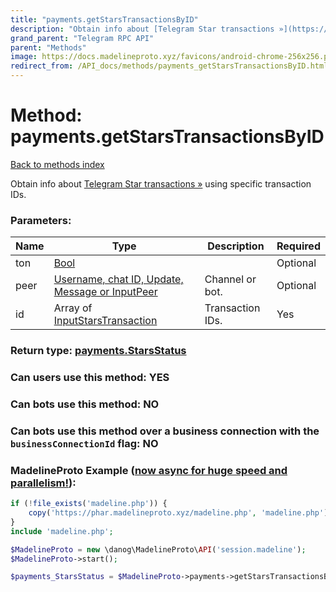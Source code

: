 ```yaml
---
title: "payments.getStarsTransactionsByID"
description: "Obtain info about [Telegram Star transactions »](https://core.telegram.org/api/stars#balance-and-transaction-history) using specific transaction IDs."
grand_parent: "Telegram RPC API"
parent: "Methods"
image: https://docs.madelineproto.xyz/favicons/android-chrome-256x256.png
redirect_from: /API_docs/methods/payments_getStarsTransactionsByID.html
---
```

# Method: payments.getStarsTransactionsByID
[Back to methods index](index.html)



Obtain info about [Telegram Star transactions »](https://core.telegram.org/api/stars#balance-and-transaction-history) using specific transaction IDs.

### Parameters:

| Name     |    Type       | Description | Required |
|----------|---------------|-------------|----------|
|ton|[Bool](/API_docs/types/Bool.html) |  | Optional|
|peer|[Username, chat ID, Update, Message or InputPeer](/API_docs/types/InputPeer.html) | Channel or bot. | Optional|
|id|Array of [InputStarsTransaction](/API_docs/types/InputStarsTransaction.html) | Transaction IDs. | Yes|


### Return type: [payments.StarsStatus](/API_docs/types/payments.StarsStatus.html)

### Can users use this method: **YES**


### Can bots use this method: **NO**


### Can bots use this method over a business connection with the `businessConnectionId` flag: **NO**


### MadelineProto Example ([now async for huge speed and parallelism!](https://docs.madelineproto.xyz/docs/ASYNC.html)):


```php
if (!file_exists('madeline.php')) {
    copy('https://phar.madelineproto.xyz/madeline.php', 'madeline.php');
}
include 'madeline.php';

$MadelineProto = new \danog\MadelineProto\API('session.madeline');
$MadelineProto->start();

$payments_StarsStatus = $MadelineProto->payments->getStarsTransactionsByID(ton: $Bool, peer: $InputPeer, id: [$InputStarsTransaction, $InputStarsTransaction], );
```

